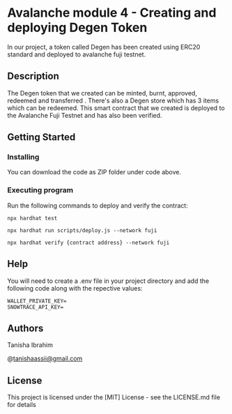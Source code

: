 # Avalanche module 4 - Creating and deploying Degen Token

In our project, a token called Degen has been created using ERC20 standard and deployed to avalanche fuji testnet. 

## Description

The Degen token that we created can be minted, burnt, approved, redeemed and transferred . There's also a Degen store which has 3 items which can be redeemed. This smart contract that we created is deployed to the Avalanche Fuji Testnet and has also been verified.

## Getting Started

### Installing

You can download the code as ZIP folder under code above.

### Executing program

Run the following commands to deploy and verify the contract:
```
npx hardhat test
```

```
npx hardhat run scripts/deploy.js --network fuji
```

```
npx hardhat verify {contract address} --network fuji
```

## Help

You will need to create a .env file in your project directory and add the following code along with the repective values:

```
WALLET_PRIVATE_KEY=
SNOWTRACE_API_KEY=
```

## Authors

Tanisha Ibrahim

@tanishaassii@gmail.com


## License

This project is licensed under the [MIT] License - see the LICENSE.md file for details
